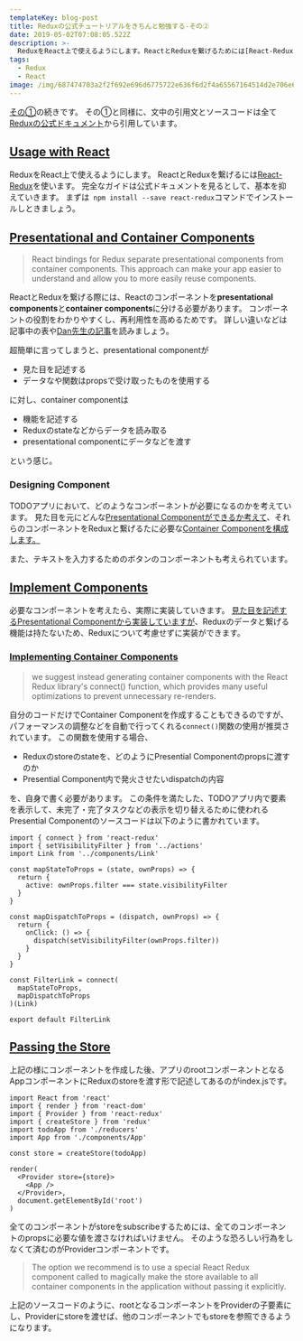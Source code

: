 ```yaml
---
templateKey: blog-post
title: Reduxの公式チュートリアルをきちんと勉強する-その②
date: 2019-05-02T07:08:05.522Z
description: >-
  ReduxをReact上で使えるようにします。ReactとReduxを繋げるためには[React-Redux](https://react-redux.js.org)が公式ドキュメントで使われていて、そのtutorialを読んでいきます。
tags:
  - Redux
  - React
image: /img/687474703a2f2f692e696d6775722e636f6d2f4a65567164514d2e706e67.png
---
```


 [その①](https://spice-z.com/blog/20190430/)の続きです。
その①と同様に、文中の引用文とソースコードは全て[Reduxの公式ドキュメント](https://redux.js.org/)から引用しています。


## [Usage with React](https://redux.js.org/basics/usage-with-react)
ReduxをReact上で使えるようにします。
ReactとReduxを繋げるには[React-Redux](https://react-redux.js.org)を使います。
完全なガイドは公式ドキュメントを見るとして、基本を抑えていきます。
まずは` npm install --save react-redux`コマンドでインストールしときましょう。

## [Presentational and Container Components](https://redux.js.org/basics/usage-with-react#presentational-and-container-components)

> React bindings for Redux separate presentational components from container components. This approach can make your app easier to understand and allow you to more easily reuse components.

ReactとReduxを繋げる際には、Reactのコンポーネントを**presentational components**と**container components**に分ける必要があります。
コンポーネントの役割をわかりやすくし、再利用性を高めるためです。
詳しい違いなどは記事中の表や[Dan先生の記事](https://medium.com/@dan_abramov/smart-and-dumb-components-7ca2f9a7c7d0)を読みましょう。

超簡単に言ってしまうと、presentational componentが
- 見た目を記述する
- データなや関数はpropsで受け取ったものを使用する

に対し、container componentは
- 機能を記述する
- Reduxのstateなどからデータを読み取る
- presentational componentにデータなどを渡す

という感じ。

### Designing Component
TODOアプリにおいて、どのようなコンポーネントが必要になるのかを考えています。
見た目を元にどんな[Presentational Componentができるか考えて](https://redux.js.org/basics/usage-with-react#designing-component-hierarchy)、それらのコンポーネントをReduxと繋げるたに必要な[Container Componentを構成します。](https://redux.js.org/basics/usage-with-react#designing-container-components)

また、テキストを入力するためのボタンのコンポーネントも考えられています。

## [Implement Components](https://redux.js.org/basics/usage-with-react#implementing-components)
必要なコンポーネントを考えたら、実際に実装していきます。
[見た目を記述するPresentational Componentから実装していますが](https://redux.js.org/basics/usage-with-react#implementing-presentational-components)、Reduxのデータと繋げる機能は持たないため、Reduxについて考慮せずに実装ができます。

### [Implementing Container Components](https://redux.js.org/basics/usage-with-react#implementing-container-components)

> we suggest instead generating container components with the React Redux library's connect() function, which provides many useful optimizations to prevent unnecessary re-renders. 

自分のコードだけでContainer Componentを作成することもできるのですが、パフォーマンスの調整などを自動で行ってくれる`connect()`関数の使用が推奨されています。
この関数を使用する場合、

- Reduxのstoreのstateを、どのようにPresential Componentのpropsに渡すのか
- Presential Component内で発火させたいdispatchの内容

を、自身で書く必要があります。
この条件を満たした、TODOアプリ内で要素を表示して、未完了・完了タスクなどの表示を切り替えるために使われるPresential Componentのソースコードは以下のように書かれています。

```
import { connect } from 'react-redux'
import { setVisibilityFilter } from '../actions'
import Link from '../components/Link'

const mapStateToProps = (state, ownProps) => {
  return {
    active: ownProps.filter === state.visibilityFilter
  }
}

const mapDispatchToProps = (dispatch, ownProps) => {
  return {
    onClick: () => {
      dispatch(setVisibilityFilter(ownProps.filter))
    }
  }
}

const FilterLink = connect(
  mapStateToProps,
  mapDispatchToProps
)(Link)

export default FilterLink
```

## [Passing the Store](https://redux.js.org/basics/usage-with-react#passing-the-store)

上記の様にコンポーネントを作成した後、アプリのrootコンポーネントとなるAppコンポーネントにReduxのstoreを渡す形で記述してあるのがindex.jsです。

```
import React from 'react'
import { render } from 'react-dom'
import { Provider } from 'react-redux'
import { createStore } from 'redux'
import todoApp from './reducers'
import App from './components/App'

const store = createStore(todoApp)

render(
  <Provider store={store}>
    <App />
  </Provider>,
  document.getElementById('root')
)
```

全てのコンポーネントがstoreをsubscribeするためには、全てのコンポーネントのpropsに必要な値を渡さなければいけません。
そのような恐ろしい行為をしなくて済むのがProviderコンポーネントです。

> The option we recommend is to use a special React Redux component called <Provider> to magically make the store available to all container components in the application without passing it explicitly. 

上記のソースコードのように、rootとなるコンポーネントをProviderの子要素にし、Providerにstoreを渡せば、他のコンポーネントでもstoreを参照できるようになります。
